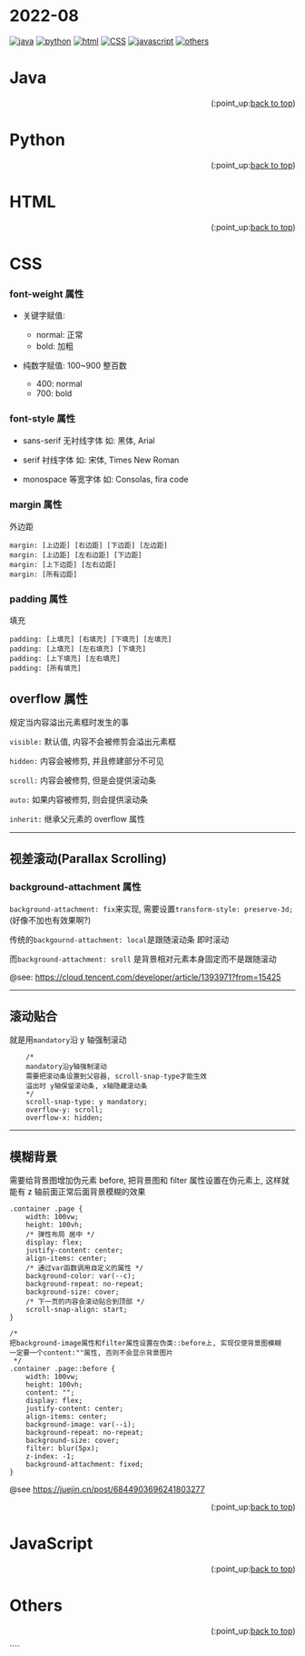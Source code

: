 <a name="readme-top"></a>

# 2022-08

[![java](https://img.shields.io/badge/-Java-3C415C?style=plastic&logo=stackoverflow)](#java) [![python](https://img.shields.io/badge/-Python-3C415C?style=plastic&logo=python)](#python) [![html](https://img.shields.io/badge/-HTML-3C415C?style=plastic&logo=html5)](#html) [![CSS](https://img.shields.io/badge/-CSS-3C415C?style=plastic&logo=css3)](#css) [![javascript](https://img.shields.io/badge/-JavaScript-3C415C?style=plastic&logo=javascript)](#javascript) [![others](https://img.shields.io/badge/-Others-3C415C?style=plastic&logo=twoo)](#others)

# Java

<p align="right">(:point_up:<a href="#readme-top">back to top</a>)</p>

# Python

<p align="right">(:point_up:<a href="#readme-top">back to top</a>)</p>

# HTML

<p align="right">(:point_up:<a href="#readme-top">back to top</a>)</p>

# CSS

### font-weight 属性

-   关键字赋值:

    -   normal: 正常
    -   bold: 加粗

-   纯数字赋值: 100~900 整百数
    -   400: normal
    -   700: bold

### font-style 属性

-   sans-serif 无衬线字体 如: 黑体, Arial

-   serif 衬线字体 如: 宋体, Times New Roman

-   monospace 等宽字体 如: Consolas, fira code

### margin 属性

外边距

```
margin: [上边距] [右边距] [下边距] [左边距]
margin: [上边距] [左右边距] [下边距]
margin: [上下边距] [左右边距]
margin: [所有边距]
```

### padding 属性

填充

```
padding: [上填充] [右填充] [下填充] [左填充]
padding: [上填充] [左右填充] [下填充]
padding: [上下填充] [左右填充]
padding: [所有填充]
```

## overflow 属性

规定当内容溢出元素框时发生的事

`visible:` 默认值, 内容不会被修剪会溢出元素框

`hidden:` 内容会被修剪, 并且修建部分不可见

`scroll:` 内容会被修剪, 但是会提供滚动条

`auto:` 如果内容被修剪, 则会提供滚动条

`inherit:` 继承父元素的 overflow 属性

<hr>

## 视差滚动(Parallax Scrolling)

### background-attachment 属性

`background-attachment: fix`来实现, 需要设置`transform-style: preserve-3d;`(好像不加也有效果啊?)

传统的`backgournd-attachment: local`是跟随滚动条 即时滚动

而`background-attachment: sroll` 是背景相对元素本身固定而不是跟随滚动

@see: https://cloud.tencent.com/developer/article/1393971?from=15425

<hr>

## 滚动贴合

就是用`mandatory`沿 y 轴强制滚动

```
    /*
    mandatory沿y轴强制滚动
    需要把滚动条设置到父容器, scroll-snap-type才能生效
    溢出时 y轴保留滚动条, x轴隐藏滚动条
    */
    scroll-snap-type: y mandatory;
    overflow-y: scroll;
    overflow-x: hidden;
```

<hr>

## 模糊背景

需要给背景图增加伪元素 before, 把背景图和 filter 属性设置在伪元素上, 这样就能有 z 轴前面正常后面背景模糊的效果

```
.container .page {
    width: 100vw;
    height: 100vh;
    /* 弹性布局 居中 */
    display: flex;
    justify-content: center;
    align-items: center;
    /* 通过var函数调用自定义的属性 */
    background-color: var(--c);
    background-repeat: no-repeat;
    background-size: cover;
    /* 下一页的内容会滚动贴合到顶部 */
    scroll-snap-align: start;
}

/*
把background-image属性和filter属性设置在伪类::before上, 实现仅使背景图模糊
一定要一个content:""属性, 否则不会显示背景图片
 */
.container .page::before {
    width: 100vw;
    height: 100vh;
    content: "";
    display: flex;
    justify-content: center;
    align-items: center;
    background-image: var(--i);
    background-repeat: no-repeat;
    background-size: cover;
    filter: blur(5px);
    z-index: -1;
    background-attachment: fixed;
}
```

@see https://juejin.cn/post/6844903696241803277

<p align="right">(:point_up:<a href="#readme-top">back to top</a>)</p>

# JavaScript

<p align="right">(:point_up:<a href="#readme-top">back to top</a>)</p>

# Others

<p align="right">(:point_up:<a href="#readme-top">back to top</a>)</p>
````

